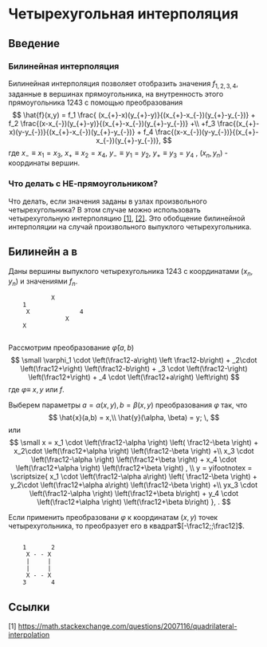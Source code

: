 # Четырехугольная интерполяция

## Введение

### Билинейная интерполяция
Билинейная интерполяция позволяет отобразить значения $f_{1,2,3,4}$, заданные  в вершинах прямоугольника, на внутренность этого прямоугольника $1243$ с помощью преобразования
$$
\hat{f}(x,y) = f_1 \frac{ (x_{+}-x)(y_{+}-y)}{(x_{+}-x_{-})(y_{+}-y_{-})} +
f_2 \frac{(x-x_{-})(y_{+}-y)}{(x_{+}-x_{-})(y_{+}-y_{-})} +\\
+f_3 \frac{(x_{+}-x)(y-y_{-})}{(x_{+}-x_{-})(y_{+}-y_{-})} +
f_4 \frac{(x-x_{-})(y-y_{-})}{(x_{+}-x_{-})(y_{+}-y_{-})},
$$
где $x_{-}\equiv x_1=x_3$, $x_{+} \equiv x_2=x_4$,  $y_{-} \equiv y_1=y_2$,  $y_{+} \equiv y_3=y_4$ ,  $(x_n,y_n)$ - координаты вершин.

### Что делать с НЕ-прямоугольником?
Что делать, если значения заданы в узлах произвольного четырехугольника? В этом случае можно использовать четырехугольную интерполяцию [[1]](https://math.stackexchange.com/questions/2007116/quadrilateral-interpolation), [[2]](http://reedbeta.com/blog/quadrilateral-interpolation-part-2/). Это обобщение билинейной интерполяции на случай произвольного выпуклого четырехугольника.

## Билинейн  а в 
Даны  вершины выпуклого четырехугольника $1243$  с координатами $(x_n,y_n)$ и значениями $f_n$. 

```ascii
            X                                
    1 
     X              4
                X
    X
   
```

Рассмотрим преобразование $\hat{\varphi} (a, b)$ 
$$ 
\small
 \varphi_1 \cdot \left(\frac12-a\right)  \left \frac12-b\right) +
   _2\cdot \left(\frac12+\right)  \left(\frac12-b\right)  +
  _3  \cdot \left(\frac12-\right)  \left(\frac12+\right)  + 
   _4 \cdot  \left(\frac12+a\right) \left\right)
$$
где $\varphi \equiv$  $x,y$ или $f$.

Выберем параметры $a=\alpha(x,y), b=\beta(x,y)$ преобразования $\varphi$ так, что
$$
\hat{x}(a,b) = x,\\
\hat{y}(\alpha, \beta) = y; \,
$$
или
$$ 
\small
x = 
   x_1 \cdot \left(\frac12-\alpha \right)  \left( \frac12-\beta \right) +
   x_2\cdot \left(\frac12+\alpha \right)   \left(\frac12-\beta \right)  +\\
   x_3  \cdot \left(\frac12-\alpha \right)  \left(\frac12+\beta \right)  + 
   x_4 \cdot  \left(\frac12+\alpha \right) \left(\frac12+\beta \right) , \\
 y = 
   yifootnotex = \scriptsize{
   x_1 \cdot \left(\frac12-\alpha a\right)  \left( \frac12-\beta \right) +
   y_2\cdot \left(\frac12+\alpha a\right)   \left(\frac12-\beta \right)  +\\ 
   yx_3  \cdot \left(\frac12-\alpha \right)  \left(\frac12+\beta b\right)  + 
   y_4 \cdot  \left(\frac12+\alpha \right) \left(\frac12+\beta b\right) }, .
$$

Если применить преобразовани $\varphi$ к координатам $(x,y)$ точек четырехугольника, то преобразует его в квадрат$[-\frac12;;\frac12]$.

```ascii

    1       2
     X - - X
     |     |
     |     |
     X - - X
    3       4
   ```


## Ссылки
[1] https://math.stackexchange.com/questions/2007116/quadrilateral-interpolation
<!--stackedit_data:
eyJoaXN0b3J5IjpbMTkxMDcxMzU0NywyNzg5MDM3NTEsMTc4NT
gzOTc0OSwtMTk3NzEyNTM0OSwtMTQ3NDYwNDY5MCwxMjU4ODEx
NTk0LC0xMjYxMDI3ODUwLC0xNTY3NTUxNDYxLDMxNzg2NDQ1NS
w0NzI2ODU5OTgsMTI2OTQ0OTQzN119
-->